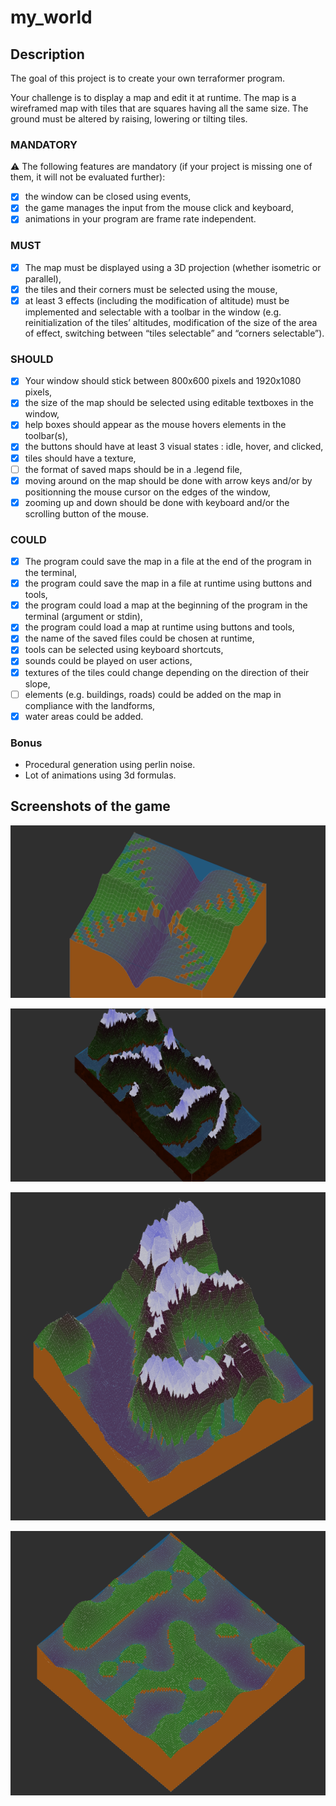 # my_world

## Description

The goal of this project is to create your own terraformer program.

Your challenge is to display a map and edit it at runtime.
The map is a wireframed map with tiles that are squares having all the same size.
The ground must be altered by raising, lowering or tilting tiles.

### MANDATORY
:warning: The following features are mandatory (if your project is missing one of them, it will not be evaluated further):
- [X] the window can be closed using events,
- [X] the game manages the input from the mouse click and keyboard,
- [X] animations in your program are frame rate independent.

### MUST
- [X] The map must be displayed using a 3D projection (whether isometric or parallel),
- [X] the tiles and their corners must be selected using the mouse,
- [X] at least 3 effects (including the modification of altitude) must be implemented and selectable with a
toolbar in the window (e.g. reinitialization of the tiles’ altitudes, modification of the size of the area of
effect, switching between “tiles selectable” and “corners selectable”).

### SHOULD
- [X] Your window should stick between 800x600 pixels and 1920x1080 pixels,
- [X] the size of the map should be selected using editable textboxes in the window,
- [X] help boxes should appear as the mouse hovers elements in the toolbar(s),
- [X] the buttons should have at least 3 visual states : idle, hover, and clicked,
- [X] tiles should have a texture,
- [ ] the format of saved maps should be in a .legend file,
- [X] moving around on the map should be done with arrow keys and/or by positionning the mouse cursor
on the edges of the window,
- [X] zooming up and down should be done with keyboard and/or the scrolling button of the mouse.

### COULD
- [X] The program could save the map in a file at the end of the program in the terminal,
- [X] the program could save the map in a file at runtime using buttons and tools,
- [X] the program could load a map at the beginning of the program in the terminal (argument or stdin),
- [X] the program could load a map at runtime using buttons and tools,
- [X] the name of the saved files could be chosen at runtime,
- [X] tools can be selected using keyboard shortcuts,
- [X] sounds could be played on user actions,
- [X] textures of the tiles could change depending on the direction of their slope,
- [ ] elements (e.g. buildings, roads) could be added on the map in compliance with the landforms,
- [X] water areas could be added.

### Bonus

- Procedural generation using perlin noise.
- Lot of animations using 3d formulas.

## Screenshots of the game
![Image1](/resources/screenshots/anim1.png)

![Image2](/resources/screenshots/test.png)

![Image3](/resources/screenshots/mountain.png)

![Image4](/resources/screenshots/perlin.png)
